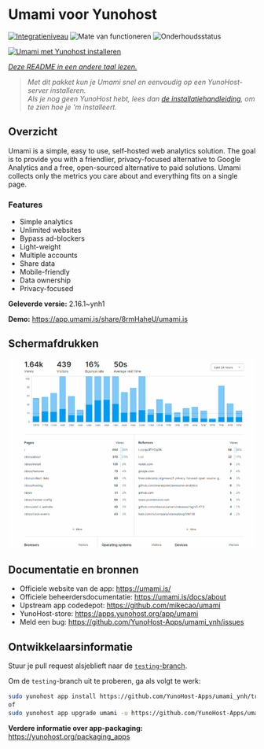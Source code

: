 <!--
NB: Deze README is automatisch gegenereerd door <https://github.com/YunoHost/apps/tree/master/tools/readme_generator>
Hij mag NIET handmatig aangepast worden.
-->

# Umami voor Yunohost

[![Integratieniveau](https://apps.yunohost.org/badge/integration/umami)](https://ci-apps.yunohost.org/ci/apps/umami/)
![Mate van functioneren](https://apps.yunohost.org/badge/state/umami)
![Onderhoudsstatus](https://apps.yunohost.org/badge/maintained/umami)

[![Umami met Yunohost installeren](https://install-app.yunohost.org/install-with-yunohost.svg)](https://install-app.yunohost.org/?app=umami)

*[Deze README in een andere taal lezen.](./ALL_README.md)*

> *Met dit pakket kun je Umami snel en eenvoudig op een YunoHost-server installeren.*  
> *Als je nog geen YunoHost hebt, lees dan [de installatiehandleiding](https://yunohost.org/install), om te zien hoe je 'm installeert.*

## Overzicht

Umami is a simple, easy to use, self-hosted web analytics solution. The goal is to provide you with a friendlier, privacy-focused alternative to Google Analytics and a free, open-sourced alternative to paid solutions. Umami collects only the metrics you care about and everything fits on a single page. 

### Features

- Simple analytics
- Unlimited websites
- Bypass ad-blockers
- Light-weight
- Multiple accounts
- Share data
- Mobile-friendly
- Data ownership
- Privacy-focused


**Geleverde versie:** 2.16.1~ynh1

**Demo:** <https://app.umami.is/share/8rmHaheU/umami.is>

## Schermafdrukken

![Schermafdrukken van Umami](./doc/screenshots/dark.png)

## Documentatie en bronnen

- Officiele website van de app: <https://umami.is/>
- Officiele beheerdersdocumentatie: <https://umami.is/docs/about>
- Upstream app codedepot: <https://github.com/mikecao/umami>
- YunoHost-store: <https://apps.yunohost.org/app/umami>
- Meld een bug: <https://github.com/YunoHost-Apps/umami_ynh/issues>

## Ontwikkelaarsinformatie

Stuur je pull request alsjeblieft naar de [`testing`-branch](https://github.com/YunoHost-Apps/umami_ynh/tree/testing).

Om de `testing`-branch uit te proberen, ga als volgt te werk:

```bash
sudo yunohost app install https://github.com/YunoHost-Apps/umami_ynh/tree/testing --debug
of
sudo yunohost app upgrade umami -u https://github.com/YunoHost-Apps/umami_ynh/tree/testing --debug
```

**Verdere informatie over app-packaging:** <https://yunohost.org/packaging_apps>
